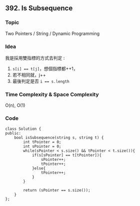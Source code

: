 ##  392. Is Subsequence

### Topic
Two Pointers / String / Dynamic Programming

### Idea
我是採用雙指標的方式去判定 :
1. `s[i] == t[j]`，想個指標都++1，
2. 若不相同就，j++
3. 最後判定是否 `i == s.length`

### Time Complexity & Space Complexity
O(n), O(1)

### Code
```
class Solution {
public:
    bool isSubsequence(string s, string t) {
        int tPointer = 0;
        int sPointer = 0;
        while(sPointer < s.size() && tPointer < t.size()){
            if(s[sPointer] == t[tPointer]){
                sPointer++;
                tPointer++;
            }else{
                tPointer++;
            }
        }

        return (sPointer == s.size());
    }
};
```
